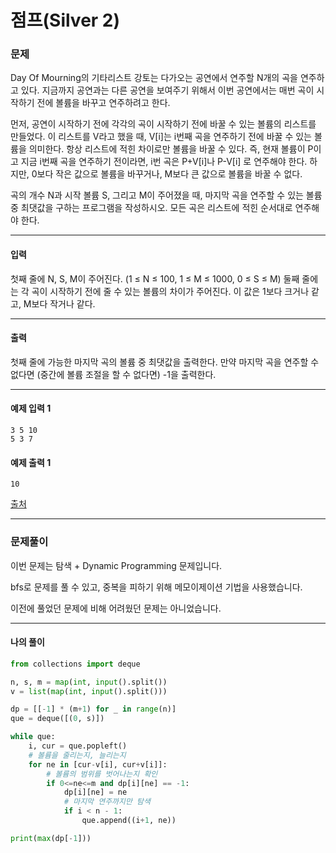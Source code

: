 # 점프(Silver 2)

### 문제

Day Of Mourning의 기타리스트 강토는 다가오는 공연에서 연주할 N개의 곡을 연주하고 있다. 지금까지 공연과는 다른 공연을 보여주기 위해서 이번 공연에서는 매번 곡이 시작하기 전에 볼륨을 바꾸고 연주하려고 한다.   

먼저, 공연이 시작하기 전에 각각의 곡이 시작하기 전에 바꿀 수 있는 볼륨의 리스트를 만들었다. 이 리스트를 V라고 했을 때, V[i]는 i번째 곡을 연주하기 전에 바꿀 수 있는 볼륨을 의미한다. 항상 리스트에 적힌 차이로만 볼륨을 바꿀 수 있다. 즉, 현재 볼륨이 P이고 지금 i번째 곡을 연주하기 전이라면, i번 곡은 P+V[i]나 P-V[i] 로 연주해야 한다. 하지만, 0보다 작은 값으로 볼륨을 바꾸거나, M보다 큰 값으로 볼륨을 바꿀 수 없다.   

곡의 개수 N과 시작 볼륨 S, 그리고 M이 주어졌을 때, 마지막 곡을 연주할 수 있는 볼륨 중 최댓값을 구하는 프로그램을 작성하시오. 모든 곡은 리스트에 적힌 순서대로 연주해야 한다.   

---

#### 입력

첫째 줄에 N, S, M이 주어진다. (1 ≤ N ≤ 100, 1 ≤ M ≤ 1000, 0 ≤ S ≤ M) 둘째 줄에는 각 곡이 시작하기 전에 줄 수 있는 볼륨의 차이가 주어진다. 이 값은 1보다 크거나 같고, M보다 작거나 같다. 

---

#### 출력

첫째 줄에 가능한 마지막 곡의 볼륨 중 최댓값을 출력한다. 만약 마지막 곡을 연주할 수 없다면 (중간에 볼륨 조절을 할 수 없다면) -1을 출력한다.

---

#### 예제 입력 1
~~~
3 5 10
5 3 7
~~~

#### 예제 출력 1
~~~
10
~~~

[출처](https://www.acmicpc.net/problem/1495)

---

### 문제풀이

이번 문제는 탐색 + Dynamic Programming 문제입니다.   

bfs로 문제를 풀 수 있고, 중복을 피하기 위해 메모이제이션 기법을 사용했습니다.   

이전에 풀었던 문제에 비해 어려웠던 문제는 아니었습니다.   

---

#### 나의 풀이

~~~python
from collections import deque

n, s, m = map(int, input().split())
v = list(map(int, input().split()))

dp = [[-1] * (m+1) for _ in range(n)]
que = deque([(0, s)])

while que:
    i, cur = que.popleft()
    # 볼륨을 줄리는지, 늘리는지 
    for ne in [cur-v[i], cur+v[i]]:
        # 볼륨의 범위를 벗어나는지 확인
        if 0<=ne<=m and dp[i][ne] == -1:
            dp[i][ne] = ne
            # 마지막 연주까지만 탐색
            if i < n - 1:
                que.append((i+1, ne))

print(max(dp[-1]))
~~~
